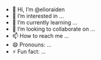 - 👋 Hi, I’m @elioraiden
- 👀 I’m interested in ...
- 🌱 I’m currently learning ...
- 💞️ I’m looking to collaborate on ...
- 📫 How to reach me ...
- 😄 Pronouns: ...
- ⚡ Fun fact: ...

<!---
elioraiden/elioraiden is a ✨ special ✨ repository because its `README.md` (this file) appears on your GitHub profile.
You can click the Preview link to take a look at your changes.
--->
